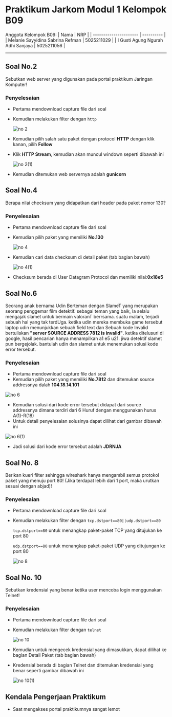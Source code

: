 # Praktikum Jarkom Modul 1 Kelompok B09

Anggota Kelompok B09:
| Nama | NRP |
| ---------------------- | ---------- |
| Melanie Sayyidina Sabrina Refman | 5025211029 |
| I Gusti Agung Ngurah Adhi Sanjaya | 5025211056 |

----

## Soal No.2
Sebutkan web server yang digunakan pada portal praktikum Jaringan Komputer!
### Penyelesaian
- Pertama mendownload capture file dari soal
- Kemudian melakukan filter dengan `http`
  
  ![no 2](https://github.com/melanierefman/Jarkom-Modul-1-B09-2023/assets/87106838/4aa59879-0494-4cbb-8fa1-e8a8f9632e4f)
- Kemudian pilih salah satu paket dengan protocol **HTTP** dengan klik kanan, pilih **Follow**
- Klik **HTTP Stream**, kemudian akan muncul windown seperti dibawah ini
  
  ![no 2(1)](https://github.com/melanierefman/Jarkom-Modul-1-B09-2023/assets/87106838/c9500a96-c405-4bcc-b416-d19ccb65a371)
- Kemudian ditemukan web servernya adalah **gunicorn**

## Soal No.4
Berapa nilai checksum yang didapatkan dari header pada paket nomor 130?
### Penyelesaian
- Pertama mendownload capture file dari soal
- Kemudian pilih paket yang memiliki **No.130**
  
  ![no 4](https://github.com/melanierefman/Jarkom-Modul-1-B09-2023/assets/87106838/85f6ab06-c7dd-47b2-9bde-26d53506b7a8)
- Kemudian cari data checksum di detail paket (tab bagian bawah)
  
  ![no 4(1)](https://github.com/melanierefman/Jarkom-Modul-1-B09-2023/assets/87106838/ff11dfdd-9397-4320-a52c-a342ad22aa9c)
- Checksum berada di User Datagram Protocol dan memiliki nilai:**0x18e5**

## Soal No.6
Seorang anak bernama Udin Berteman dengan SlameT yang merupakan seorang penggemar film detektif. sebagai teman yang baik, Ia selalu mengajak slamet untuk bermain valoranT berrsama. suatu malam, terjadi sebuah hal yang tak terdUga. ketika udin mereka membuka game tersebut laptop udin menunjukkan sebuah field text dan Sebuah kode Invalid bertuliskan **"server SOURCE ADDRESS 7812 is invalid"**. ketika ditelusuri di google, hasil pencarian hanya menampilkan a1 e5 u21. jiwa detektif slamet pun bergejolak. bantulah udin dan slamet untuk menemukan solusi kode error tersebut.
### Penyelesaian
- Pertama mendownload capture file dari soal
- Kemudian pilih paket yang memiliki **No.7812** dan ditemukan source addressnya dalah **104.18.14.101**
  
![no 6](https://github.com/melanierefman/Jarkom-Modul-1-B09-2023/assets/87106838/6fdcaf82-dd18-4ca7-b840-6ba361107462)
- Kemudian solusi dari kode error tersebut didapat dari source addressnya dimana terdiri dari 6 Huruf dengan menggunakan hurus A(1)-R(18)
- Untuk detail penyelesaian solusinya dapat dilihat dari gambar dibawah ini
  
![no 6(1)](https://github.com/melanierefman/Jarkom-Modul-1-B09-2023/assets/87106838/67472bd0-1cd5-4c25-9930-9a85b9293463)
- Jadi solusi dari kode error tersebut adalah **JDRNJA**

## Soal No. 8
Berikan kueri filter sehingga wireshark hanya mengambil semua protokol paket yang menuju port 80! (Jika terdapat lebih dari 1 port, maka urutkan sesuai dengan abjad)!
### Penyelesaian
- Pertama mendownload capture file dari soal
- Kemudian melakukan filter dengan `tcp.dstport==80||udp.dstport==80`
  
  `tcp.dstport==80` untuk menangkap paket-paket TCP yang ditujukan ke port 80
  
  `udp.dstport==80` untuk menangkap paket-paket UDP yang ditujungan ke port 80
  
  ![no 8](https://github.com/melanierefman/Jarkom-Modul-1-B09-2023/assets/87106838/5f8ecdb1-7fc3-4c84-9de0-d00740d2bd82)
 
## Soal No. 10
Sebutkan kredensial yang benar ketika user mencoba login menggunakan Telnet!
### Penyelesaian
- Pertama mendownload capture file dari soal
- Kemudian melakukan filter dengan `telnet`
  
  ![no 10](https://github.com/melanierefman/Jarkom-Modul-1-B09-2023/assets/87106838/15df35f3-c672-4302-b65a-6dfd6b01390e)
- Kemudian untuk mengecek kredensial yang dimasukkan, dapat dilihat ke bagian Detail Paket (tab bagian bawah)
- Kredensial berada di bagian Telnet dan ditemukan kredensial yang benar seperti gambar dibawah ini
  
  ![no 10(1)](https://github.com/melanierefman/Jarkom-Modul-1-B09-2023/assets/87106838/f88ac2b7-8c02-4192-a019-2b7eea890e91)

## Kendala Pengerjaan Praktikum
- Saat mengakses portal praktikumnya sangat lemot
